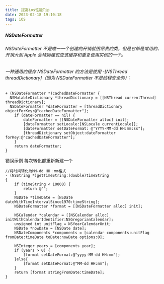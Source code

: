 ```yaml
---
title: 提高ios性能Tip
date: 2023-02-18 19:10:18
tags: iOS
---
```


##### NSDateFormatter

###### NSDateFormatter 不是唯一一个创建的开销就很昂贵的类，但是它却是常用的、开销大到 Apple 会特别建议应该缓存和重复使用实例的一个。
###### 一种通用的缓存 NSDateFormatter 的方法是使用 -[NSThread threadDictionary]（因为 NSDateFormatter 不是线程安全的）：

``` objc
+ (NSDateFormatter *)cachedDateFormatter {
  NSMutableDictionary *threadDictionary = [[NSThread currentThread] threadDictionary];
  NSDateFormatter *dateFormatter = [threadDictionary objectForKey:@"cachedDateFormatter"];
    if (dateFormatter == nil) {
        dateFormatter = [[NSDateFormatter alloc] init];
        [dateFormatter setLocale:[NSLocale currentLocale]];
        [dateFormatter setDateFormat: @"YYYY-MM-dd HH:mm:ss"];
        [threadDictionary setObject:dateFormatter forKey:@"cachedDateFormatter"];
    }
    return dateFormatter;
}
```
错误示例 每次转化都重新新建一个
``` objc
//将时间转化为MM-dd HH：mm格式
- (NSString *)getTimeString:(double)timeString
{
    if (timeString < 10000) {
        return @"";
    }
    NSDate *timeDate = [NSDate dateWithTimeIntervalSince1970:timeString];
    NSDateFormatter *format = [[NSDateFormatter alloc] init];
    
    NSCalendar *calendar = [[NSCalendar alloc] initWithCalendarIdentifier:NSGregorianCalendar];
    unsigned int unitFlag = NSYearCalendarUnit;
    NSDate *nowDate = [NSDate date];
    NSDateComponents *components = [calendar components:unitFlag fromDate:timeDate toDate:nowDate options:0];
    
    NSInteger years = [components year];
    if (years > 0) {
        [format setDateFormat:@"yyyy-MM-dd HH:mm"];
    }else{
        [format setDateFormat:@"MM-dd HH:mm"];
    }
    return [format stringFromDate:timeDate];
}
```

